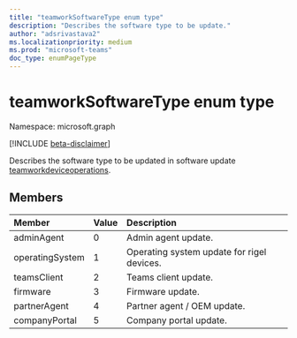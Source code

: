```yaml
---
title: "teamworkSoftwareType enum type"
description: "Describes the software type to be update."
author: "adsrivastava2"
ms.localizationpriority: medium
ms.prod: "microsoft-teams"
doc_type: enumPageType
---
```


# teamworkSoftwareType enum type

Namespace: microsoft.graph

[!INCLUDE [beta-disclaimer](../../includes/beta-disclaimer.md)]

Describes the software type to be updated in software update [teamworkdeviceoperations](teamworkdeviceoperation.md).

## Members

| Member | Value| Description |
|:---------------|:--------|:----------|
|adminAgent|0|Admin agent update.|
|operatingSystem|1| Operating system update for rigel devices.|
|teamsClient|2|Teams client update.|
|firmware|3|Firmware update.|
|partnerAgent|4|Partner agent / OEM update.|
|companyPortal|5|Company portal update.|

